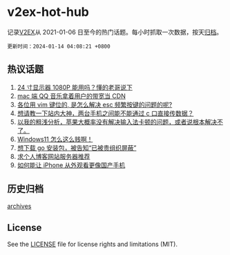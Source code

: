 # v2ex-hot-hub

 记录[V2EX](https://www.v2ex.com/)从 2021-01-06 日至今的热门话题。每小时抓取一次数据，按天[归档](archives)。

`更新时间：2024-01-14 04:08:21 +0800`

## 热议话题

1. [24 寸显示器 1080P 能用吗？懂的老哥说下](https://www.v2ex.com/t/1008267)
1. [mac 端 QQ 音乐拿着用户的带宽当 CDN](https://www.v2ex.com/t/1008319)
1. [各位用 vim 键位的, 是怎么解决 esc 频繁按键的问题的呢?](https://www.v2ex.com/t/1008294)
1. [想请教一下站内大神，两台手机之间能不能通过 c 口直接传数据？](https://www.v2ex.com/t/1008307)
1. [以我的粗浅分析，苹果大概率没有解决输入法卡顿的问题，或者说根本解决不了。](https://www.v2ex.com/t/1008334)
1. [Windows11 怎么这么贱啊！](https://www.v2ex.com/t/1008375)
1. [想下载 go 安装包，被告知“已被贵组织屏蔽”](https://www.v2ex.com/t/1008273)
1. [求个人博客网站服务器推荐](https://www.v2ex.com/t/1008361)
1. [如何能让 iPhone 从外观看更像国产手机](https://www.v2ex.com/t/1008276)

## 历史归档

[archives](archives)

## License

See the [LICENSE](LICENSE) file for license rights and limitations (MIT).
